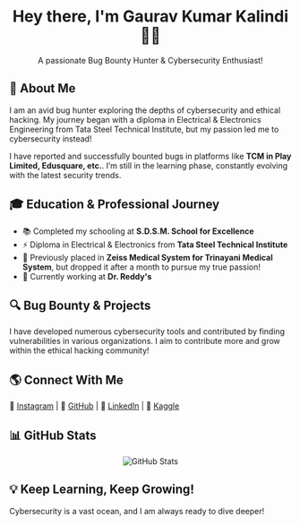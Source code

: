 <!-- Gaurav Kumar Kalindi - GitHub Profile README -->
<h1 align="center">Hey there, I'm Gaurav Kumar Kalindi 👨‍💻</h1>
<p align="center">A passionate Bug Bounty Hunter & Cybersecurity Enthusiast!</p>

<!-- About Me -->
<h2>🚀 About Me</h2>
<p>
    I am an avid bug hunter exploring the depths of cybersecurity and ethical hacking. 
    My journey began with a diploma in Electrical & Electronics Engineering from Tata Steel Technical Institute, 
    but my passion led me to cybersecurity instead!
</p>
<p>
    I have reported and successfully bounted bugs in platforms like <strong>TCM in Play Limited, Edusquare, etc.</strong>. 
    I’m still in the learning phase, constantly evolving with the latest security trends.
</p>

<!-- Education & Journey -->
<h2>🎓 Education & Professional Journey</h2>
<ul>
    <li>📚 Completed my schooling at <strong>S.D.S.M. School for Excellence</strong></li>
    <li>⚡ Diploma in Electrical & Electronics from <strong>Tata Steel Technical Institute</strong></li>
    <li>🏥 Previously placed in <strong>Zeiss Medical System for Trinayani Medical System</strong>, but dropped it after a month to pursue my true passion!</li>
    <li>💼 Currently working at <strong>Dr. Reddy's</strong></li>
</ul>

<!-- My Work & Contributions -->
<h2>🔍 Bug Bounty & Projects</h2>
<p>
    I have developed numerous cybersecurity tools and contributed by finding vulnerabilities in various organizations.
    I aim to contribute more and grow within the ethical hacking community!
</p>

<!-- Social & Contact Links -->
<h2>🌎 Connect With Me</h2>
<p>
    🔗 <a href="https://www.instagram.com/devloper_gaurave" target="_blank">Instagram</a> |
    🔗 <a href="https://github.com/GauravKumarKalindi" target="_blank">GitHub</a> |
    🔗 <a href="https://www.linkedin.com/in/gauravkumarkalindi" target="_blank">LinkedIn</a> |
    🔗 <a href="https://www.kaggle.com/gauravkumarkalindi" target="_blank">Kaggle</a>
</p>

<!-- GitHub Stats -->
<h2>📊 GitHub Stats</h2>
<p align="center">
    <img src="https://github-readme-stats.vercel.app/api?username=gauravkumarkalindi&show_icons=true&theme=dark" alt="GitHub Stats">
</p>

<h2>💡 Keep Learning, Keep Growing!</h2>
<p>Cybersecurity is a vast ocean, and I am always ready to dive deeper!</p>

